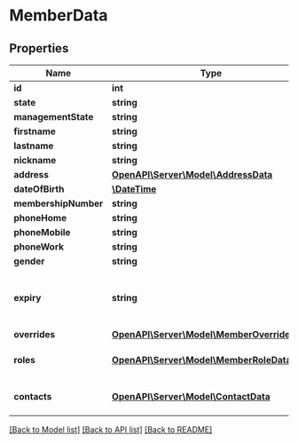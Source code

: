 # MemberData

## Properties
Name | Type | Description | Notes
------------ | ------------- | ------------- | -------------
**id** | **int** |  | 
**state** | **string** |  | [optional] 
**managementState** | **string** |  | [optional] 
**firstname** | **string** |  | 
**lastname** | **string** |  | 
**nickname** | **string** |  | [optional] 
**address** | [**OpenAPI\Server\Model\AddressData**](AddressData.md) |  | [optional] 
**dateOfBirth** | [**\DateTime**](Date.md) |  | [optional] 
**membershipNumber** | **string** |  | [optional] 
**phoneHome** | **string** |  | [optional] 
**phoneMobile** | **string** |  | [optional] 
**phoneWork** | **string** |  | [optional] 
**gender** | **string** |  | [optional] 
**expiry** | **string** |  | [optional] [default to '1990-01-01']
**overrides** | [**OpenAPI\Server\Model\MemberOverrideData**](MemberOverrideData.md) |  | [optional] 
**roles** | [**OpenAPI\Server\Model\MemberRoleData**](MemberRoleData.md) | Array containg the list | [optional] 
**contacts** | [**OpenAPI\Server\Model\ContactData**](ContactData.md) | Array containg the list | [optional] 

[[Back to Model list]](../README.md#documentation-for-models) [[Back to API list]](../README.md#documentation-for-api-endpoints) [[Back to README]](../README.md)


